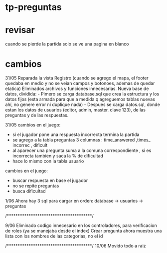 # tp-preguntas

# revisar
cuando se pierde la partida solo se ve una pagina en blanco

# cambios
31/05
Reparada la vista Registro (cuando se agrego el mapa, el footer quedaba en medio y no se veian campos y botonoes, ademas de quedar etatica)
Eliminados archivos y funciones innecesarias.
Nueva base de datos, dividida:
    - Pimero se carga database.sql que crea la estructura y los datos fijos (esta armada para que a medida q agreguemos tablas nuevas ahí, no genere error ni duplique nada)
    - Despues se carga datos.sql, donde estan los datos de usuarios (editor, admin, master. clave 123), de las preguntas y de las respuestas.


31/05
cambios en el juego:

- si el jugador pone una respuesta incorrecta termina la partida
- se agrego a la tabla preguntas 3 columnas : time_answered ,times_ incorrec , dificult
- al aparecer una pregunta suma a la comuna correspondiente , si es incorrecta tambien y saca la % de dificultad
- hace lo mismo con la tabla usuario

cambios en el juego:
- buscar respuesta en base el jugador
- no se repite preguntas
- busca dificultad

1/06
Ahora hay 3 sql para cargar en orden: database -> usuarios -> preguntas

/***************************************/

9/06
Eliminado codigo innecesario en los controladores, para verificacion de roles (ya se manejaba desde el index)
Crear pregunta ahora muestra una lista con los nombres de las categorias, no el id

/***************************************/
10/06
Movido todo a raiz